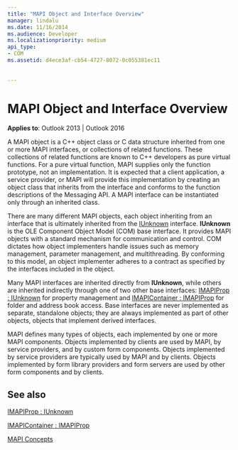 ```yaml
---
title: "MAPI Object and Interface Overview"
manager: lindalu
ms.date: 11/16/2014
ms.audience: Developer
ms.localizationpriority: medium
api_type:
- COM
ms.assetid: d4ece3af-cb54-4727-8072-0c055381ec11
 
 
---
```


# MAPI Object and Interface Overview

  
  
**Applies to**: Outlook 2013 | Outlook 2016 
  
A MAPI object is a C++ object class or C data structure inherited from one or more MAPI interfaces, or collections of related functions. These collections of related functions are known to C++ developers as pure virtual functions. For a pure virtual function, MAPI supplies only the function prototype, not an implementation. It is expected that a client application, a service provider, or MAPI will provide this implementation by creating an object class that inherits from the interface and conforms to the function descriptions of the Messaging API. A MAPI interface can be instantiated only through an inherited class.
  
There are many different MAPI objects, each object inheriting from an interface that is ultimately inherited from the [IUnknown](https://msdn.microsoft.com/library/33f1d79a-33fc-4ce5-a372-e08bda378332%28Office.15%29.aspx) interface. **IUnknown** is the OLE Component Object Model (COM) base interface. It provides MAPI objects with a standard mechanism for communication and control. COM dictates how object implementers handle issues such as memory management, parameter management, and multithreading. By conforming to this model, an object implementer adheres to a contract as specified by the interfaces included in the object. 
  
Many MAPI interfaces are inherited directly from **IUnknown**, while others are inherited indirectly through one of two other base interfaces: [IMAPIProp : IUnknown](imapipropiunknown.md) for property management and [IMAPIContainer : IMAPIProp](imapicontainerimapiprop.md) for folder and address book access. Base interfaces are never implemented as separate, standalone objects; they are always implemented as part of other objects, objects that implement derived interfaces. 
  
MAPI defines many types of objects, each implemented by one or more MAPI components. Objects implemented by clients are used by MAPI, by service providers, and by custom form components. Objects implemented by service providers are typically used by MAPI and by clients. Objects implemented by form library providers and form servers are used by other form components and by clients. 
  
## See also



[IMAPIProp : IUnknown](imapipropiunknown.md)
  
[IMAPIContainer : IMAPIProp](imapicontainerimapiprop.md)


[MAPI Concepts](mapi-concepts.md)

